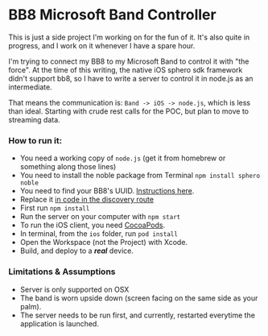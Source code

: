 # BB8 Microsoft Band Controller

This is just a side project I'm working on for the fun of it. It's also quite in progress, and I work on it whenever I have a spare hour.

I'm trying to connect my BB8 to my Microsoft Band to control it with "the force".
At the time of this writing, the native iOS sphero sdk framework didn't support bb8, so I have to write a server to control it in node.js as an intermediate.

That means the communication is: ```Band -> iOS -> node.js```, which is less than ideal. Starting with crude rest calls for the POC, but plan to move to streaming data.

### How to run it:
- You need a working copy of ```node.js``` (get it from homebrew or something along those lines)
- You need to install the noble package from Terminal ```npm install sphero noble```
- You need to find your BB8's UUID. [Instructions here](https://www.npmjs.com/package/sphero#connecting-to-bb-8ollie).
- Replace it [in code in the discovery route](/server/app/routes/droid.js)
- First run ```npm install```
- Run the server on your computer with ```npm start```
- To run the iOS client, you need [CocoaPods](https://cocoapods.org/).
- In terminal, from the ```ios``` folder, run ```pod install```
- Open the Workspace (not the Project) with Xcode.
- Build, and deploy to a ***real*** device.

### Limitations & Assumptions
- Server is only supported on OSX
- The band is worn upside down (screen facing on the same side as your palm).
- The server needs to be run first, and currently, restarted everytime the application is launched.
